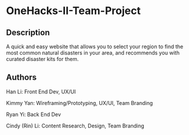 # OneHacks-II-Team-Project

## Description

A quick and easy website that allows you to select your region to find the most common natural disasters in your area, and recommends you with curated disaster kits for them. 

## Authors
Han Li: Front End Dev, UX/UI

Kimmy Yan: Wireframing/Prototyping, UX/UI, Team Branding

Ryan Yi: Back End Dev

Cindy (Rin) Li: Content Research, Design, Team Branding
